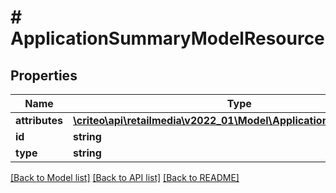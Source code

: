 # # ApplicationSummaryModelResource

## Properties

Name | Type | Description | Notes
------------ | ------------- | ------------- | -------------
**attributes** | [**\criteo\api\retailmedia\v2022_01\Model\ApplicationSummaryModel**](ApplicationSummaryModel.md) |  | [optional]
**id** | **string** |  | [optional]
**type** | **string** |  | [optional]

[[Back to Model list]](../../README.md#models) [[Back to API list]](../../README.md#endpoints) [[Back to README]](../../README.md)
